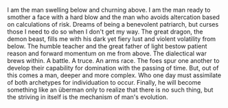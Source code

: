 I am the man swelling below and churning above. I am the man ready to smother a face with a hard blow and the man who avoids altercation based on calculations of risk. Dreams of being a benevolent patriarch, but curses those I need to do so when I don't get my way. The great dragon, the demon beast, fills me with his dark yet fiery lust and violent volatility from below. The humble teacher and the great father of light bestow patient reason and forward momentum on me from above. The dialectical war brews within. A battle. A truce. An arms race. The foes spur one another to develop their capability for domination with the passing of time. But, out of this comes a man, deeper and more complex. Who one day must assimilate of both archetypes for individuation to occur. Finally, he will become something like an überman only to realize that there is no such thing, but the striving in itself is the mechanism of man's evolution. 
